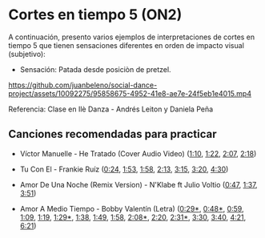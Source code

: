 # Cortes en tiempo 5 (ON2)

A continuación, presento varios ejemplos de interpretaciones de cortes en tiempo 5 que tienen sensaciones diferentes en orden de impacto visual (subjetivo):

- Sensación: Patada desde posiciòn de pretzel.

https://github.com/juanbeleno/social-dance-project/assets/10092275/95858675-4952-41e8-ae7e-24f5eb1e4015.mp4

Referencia: Clase en Ilè Danza - Andrés Leiton y Daniela Peña

## Canciones recomendadas para practicar

- Víctor Manuelle - He Tratado (Cover Audio Video) ([1:10](https://youtu.be/7wpVJvRIKYQ?t=70), [1:22](https://youtu.be/7wpVJvRIKYQ?t=82), [2:07](https://youtu.be/7wpVJvRIKYQ?t=127), [2:18](https://youtu.be/7wpVJvRIKYQ?t=138))

- Tu Con El - Frankie Ruíz ([0:24](https://youtu.be/OesXvuWhDnw?t=24), [1:53](https://youtu.be/OesXvuWhDnw?t=113), [1:58](https://youtu.be/OesXvuWhDnw?t=118), [2:13](https://youtu.be/OesXvuWhDnw?t=133), [3:15](https://youtu.be/OesXvuWhDnw?t=195), [3:20](https://youtu.be/OesXvuWhDnw?t=200), [4:30](https://youtu.be/OesXvuWhDnw?t=270))

- Amor De Una Noche (Remix Version) - N'Klabe ft Julio Voltio ([0:47](https://youtu.be/CJrhKAxv1x8?t=47), [1:37](https://youtu.be/CJrhKAxv1x8?t=96), [3:51](https://youtu.be/CJrhKAxv1x8?t=231))

- Amor A Medio Tiempo - Bobby Valentín (Letra) ([0:29*](https://youtu.be/u1PpVX5Ym3Y?t=29), [0:48*](https://youtu.be/u1PpVX5Ym3Y?t=48), [0:59](https://youtu.be/u1PpVX5Ym3Y?t=59), [1:09](https://youtu.be/u1PpVX5Ym3Y?t=69), [1:19](https://youtu.be/u1PpVX5Ym3Y?t=79), [1:29*](https://youtu.be/u1PpVX5Ym3Y?t=89), [1:38](https://youtu.be/u1PpVX5Ym3Y?t=98), [1:49](https://youtu.be/u1PpVX5Ym3Y?t=109), [1:58](https://youtu.be/u1PpVX5Ym3Y?t=118), [2:08*](https://youtu.be/u1PpVX5Ym3Y?t=128), [2:20](https://youtu.be/u1PpVX5Ym3Y?t=140), [2:31*](https://youtu.be/u1PpVX5Ym3Y?t=151), [3:30](https://youtu.be/u1PpVX5Ym3Y?t=210), [3:40](https://youtu.be/u1PpVX5Ym3Y?t=220), [4:21](https://youtu.be/u1PpVX5Ym3Y?t=261), [6:21](https://youtu.be/u1PpVX5Ym3Y?t=381))
